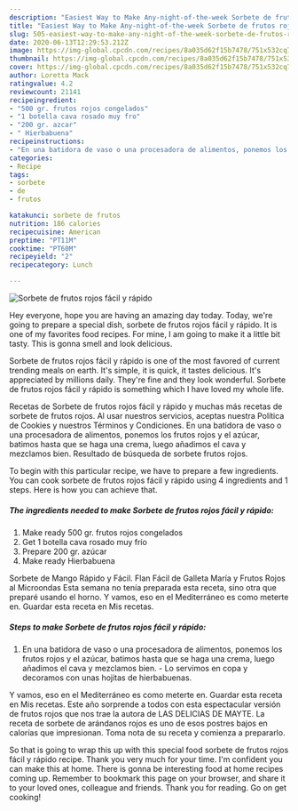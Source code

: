 ```yaml
---
description: "Easiest Way to Make Any-night-of-the-week Sorbete de frutos rojos fácil y rápido"
title: "Easiest Way to Make Any-night-of-the-week Sorbete de frutos rojos fácil y rápido"
slug: 505-easiest-way-to-make-any-night-of-the-week-sorbete-de-frutos-rojos-facil-y-rapido
date: 2020-06-13T12:29:53.212Z
image: https://img-global.cpcdn.com/recipes/8a035d62f15b7478/751x532cq70/sorbete-de-frutos-rojos-facil-y-rapido-foto-principal.jpg
thumbnail: https://img-global.cpcdn.com/recipes/8a035d62f15b7478/751x532cq70/sorbete-de-frutos-rojos-facil-y-rapido-foto-principal.jpg
cover: https://img-global.cpcdn.com/recipes/8a035d62f15b7478/751x532cq70/sorbete-de-frutos-rojos-facil-y-rapido-foto-principal.jpg
author: Loretta Mack
ratingvalue: 4.2
reviewcount: 21141
recipeingredient:
- "500 gr. frutos rojos congelados"
- "1 botella cava rosado muy fro"
- "200 gr. azcar"
- " Hierbabuena"
recipeinstructions:
- "En una batidora de vaso o una procesadora de alimentos, ponemos los frutos rojos y el azúcar, batimos hasta que se haga una crema, luego añadimos el cava y mezclamos bien. Lo servimos en copa y decoramos con unas hojitas de hierbabuenas."
categories:
- Recipe
tags:
- sorbete
- de
- frutos

katakunci: sorbete de frutos 
nutrition: 186 calories
recipecuisine: American
preptime: "PT11M"
cooktime: "PT60M"
recipeyield: "2"
recipecategory: Lunch

---
```



![Sorbete de frutos rojos fácil y rápido](https://img-global.cpcdn.com/recipes/8a035d62f15b7478/751x532cq70/sorbete-de-frutos-rojos-facil-y-rapido-foto-principal.jpg)

Hey everyone, hope you are having an amazing day today. Today, we're going to prepare a special dish, sorbete de frutos rojos fácil y rápido. It is one of my favorites food recipes. For mine, I am going to make it a little bit tasty. This is gonna smell and look delicious.

Sorbete de frutos rojos fácil y rápido is one of the most favored of current trending meals on earth. It's simple, it is quick, it tastes delicious. It's appreciated by millions daily. They're fine and they look wonderful. Sorbete de frutos rojos fácil y rápido is something which I have loved my whole life.

Recetas de Sorbete de frutos rojos fácil y rápido y muchas más recetas de sorbete de frutos rojos. Al usar nuestros servicios, aceptas nuestra Política de Cookies y nuestros Términos y Condiciones. En una batidora de vaso o una procesadora de alimentos, ponemos los frutos rojos y el azúcar, batimos hasta que se haga una crema, luego añadimos el cava y mezclamos bien. Resultado de búsqueda de sorbete frutos rojos.


To begin with this particular recipe, we have to prepare a few ingredients. You can cook sorbete de frutos rojos fácil y rápido using 4 ingredients and 1 steps. Here is how you can achieve that.

<!--inarticleads1-->

##### The ingredients needed to make Sorbete de frutos rojos fácil y rápido:

1. Make ready 500 gr. frutos rojos congelados
1. Get 1 botella cava rosado muy frío
1. Prepare 200 gr. azúcar
1. Make ready  Hierbabuena


Sorbete de Mango Rápido y Fácil. Flan Fácil de Galleta María y Frutos Rojos al Microondas Esta semana no tenía preparada esta receta, sino otra que preparé usando el horno. Y vamos, eso en el Mediterráneo es como meterte en. Guardar esta receta en Mis recetas. 

<!--inarticleads2-->

##### Steps to make Sorbete de frutos rojos fácil y rápido:

1. En una batidora de vaso o una procesadora de alimentos, ponemos los frutos rojos y el azúcar, batimos hasta que se haga una crema, luego añadimos el cava y mezclamos bien. - Lo servimos en copa y decoramos con unas hojitas de hierbabuenas.


Y vamos, eso en el Mediterráneo es como meterte en. Guardar esta receta en Mis recetas. Este año sorprende a todos con esta espectacular versión de frutos rojos que nos trae la autora de LAS DELICIAS DE MAYTE. La receta de sorbete de arándanos rojos es uno de esos postres bajos en calorías que impresionan. Toma nota de su receta y comienza a prepararlo. 

So that is going to wrap this up with this special food sorbete de frutos rojos fácil y rápido recipe. Thank you very much for your time. I'm confident you can make this at home. There is gonna be interesting food at home recipes coming up. Remember to bookmark this page on your browser, and share it to your loved ones, colleague and friends. Thank you for reading. Go on get cooking!
